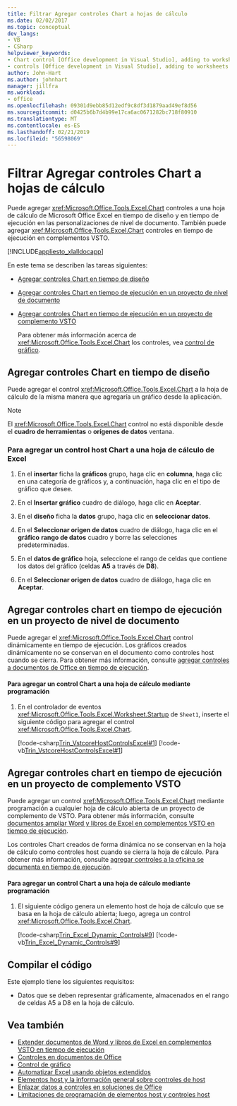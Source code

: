 ```yaml
---
title: Filtrar Agregar controles Chart a hojas de cálculo
ms.date: 02/02/2017
ms.topic: conceptual
dev_langs:
- VB
- CSharp
helpviewer_keywords:
- Chart control [Office development in Visual Studio], adding to worksheets
- controls [Office development in Visual Studio], adding to worksheets
author: John-Hart
ms.author: johnhart
manager: jillfra
ms.workload:
- office
ms.openlocfilehash: 09301d9ebb85d12edf9c8df3d1879aad49ef8d56
ms.sourcegitcommit: d0425b6b7d4b99e17ca6ac0671282bc718f80910
ms.translationtype: MT
ms.contentlocale: es-ES
ms.lasthandoff: 02/21/2019
ms.locfileid: "56598069"
---
```

# <a name="how-to-add-chart-controls-to-worksheets"></a>Filtrar Agregar controles Chart a hojas de cálculo
  Puede agregar <xref:Microsoft.Office.Tools.Excel.Chart> controles a una hoja de cálculo de Microsoft Office Excel en tiempo de diseño y en tiempo de ejecución en las personalizaciones de nivel de documento. También puede agregar <xref:Microsoft.Office.Tools.Excel.Chart> controles en tiempo de ejecución en complementos VSTO.

 [!INCLUDE[appliesto_xlalldocapp](../vsto/includes/appliesto-xlalldocapp-md.md)]

 En este tema se describen las tareas siguientes:

- [Agregar controles Chart en tiempo de diseño](#designtime)

- [Agregar controles Chart en tiempo de ejecución en un proyecto de nivel de documento](#runtimedoclevel)

- [Agregar controles Chart en tiempo de ejecución en un proyecto de complemento VSTO](#runtimeaddin)

  Para obtener más información acerca de <xref:Microsoft.Office.Tools.Excel.Chart> los controles, vea [control de gráfico](../vsto/chart-control.md).

##  <a name="designtime"></a> Agregar controles Chart en tiempo de diseño
 Puede agregar el control <xref:Microsoft.Office.Tools.Excel.Chart> a la hoja de cálculo de la misma manera que agregaría un gráfico desde la aplicación.

> [!NOTE]
>  El <xref:Microsoft.Office.Tools.Excel.Chart> control no está disponible desde el **cuadro de herramientas** o **orígenes de datos** ventana.

### <a name="to-add-a-chart-host-control-to-a-worksheet-in-excel"></a>Para agregar un control host Chart a una hoja de cálculo de Excel

1.  En el **insertar** ficha la **gráficos** grupo, haga clic en **columna**, haga clic en una categoría de gráficos y, a continuación, haga clic en el tipo de gráfico que desee.

2.  En el **Insertar gráfico** cuadro de diálogo, haga clic en **Aceptar**.

3.  En el **diseño** ficha la **datos** grupo, haga clic en **seleccionar datos**.

4.  En el **Seleccionar origen de datos** cuadro de diálogo, haga clic en el **gráfico** **rango de datos** cuadro y borre las selecciones predeterminadas.

5.  En el **datos de gráfico** hoja, seleccione el rango de celdas que contiene los datos del gráfico (celdas **A5** a través de **D8**).

6.  En el **Seleccionar origen de datos** cuadro de diálogo, haga clic en **Aceptar**.

##  <a name="runtimedoclevel"></a> Agregar controles chart en tiempo de ejecución en un proyecto de nivel de documento
 Puede agregar el <xref:Microsoft.Office.Tools.Excel.Chart> control dinámicamente en tiempo de ejecución. Los gráficos creados dinámicamente no se conservan en el documento como controles host cuando se cierra. Para obtener más información, consulte [agregar controles a documentos de Office en tiempo de ejecución](../vsto/adding-controls-to-office-documents-at-run-time.md).

#### <a name="to-add-a-chart-control-to-a-worksheet-programmatically"></a>Para agregar un control Chart a una hoja de cálculo mediante programación

1.  En el controlador de eventos <xref:Microsoft.Office.Tools.Excel.Worksheet.Startup> de `Sheet1`, inserte el siguiente código para agregar el control <xref:Microsoft.Office.Tools.Excel.Chart>.

     [!code-csharp[Trin_VstcoreHostControlsExcel#1](../vsto/codesnippet/CSharp/Trin_VstcoreHostControlsExcelCS/Sheet1.cs#1)]
     [!code-vb[Trin_VstcoreHostControlsExcel#1](../vsto/codesnippet/VisualBasic/Trin_VstcoreHostControlsExcelVB/Sheet1.vb#1)]

##  <a name="runtimeaddin"></a> Agregar controles chart en tiempo de ejecución en un proyecto de complemento VSTO
 Puede agregar un control <xref:Microsoft.Office.Tools.Excel.Chart> mediante programación a cualquier hoja de cálculo abierta de un proyecto de complemento de VSTO. Para obtener más información, consulte [documentos ampliar Word y libros de Excel en complementos VSTO en tiempo de ejecución](../vsto/extending-word-documents-and-excel-workbooks-in-vsto-add-ins-at-run-time.md).

 Los controles Chart creados de forma dinámica no se conservan en la hoja de cálculo como controles host cuando se cierra la hoja de cálculo. Para obtener más información, consulte [agregar controles a la oficina se documenta en tiempo de ejecución](../vsto/adding-controls-to-office-documents-at-run-time.md).

#### <a name="to-add-a-chart-control-to-a-worksheet-programmatically"></a>Para agregar un control Chart a una hoja de cálculo mediante programación

1.  El siguiente código genera un elemento host de hoja de cálculo que se basa en la hoja de cálculo abierta; luego, agrega un control <xref:Microsoft.Office.Tools.Excel.Chart>.

     [!code-csharp[Trin_Excel_Dynamic_Controls#9](../vsto/codesnippet/CSharp/Trin_Excel_Dynamic_Controls/ThisAddIn.cs#9)]
     [!code-vb[Trin_Excel_Dynamic_Controls#9](../vsto/codesnippet/VisualBasic/Trin_Excel_Dynamic_Controls/ThisAddIn.vb#9)]

## <a name="compile-the-code"></a>Compilar el código
 Este ejemplo tiene los siguientes requisitos:

-   Datos que se deben representar gráficamente, almacenados en el rango de celdas A5 a D8 en la hoja de cálculo.

## <a name="see-also"></a>Vea también
- [Extender documentos de Word y libros de Excel en complementos VSTO en tiempo de ejecución](../vsto/extending-word-documents-and-excel-workbooks-in-vsto-add-ins-at-run-time.md)
- [Controles en documentos de Office](../vsto/controls-on-office-documents.md)
- [Control de gráfico](../vsto/chart-control.md)
- [Automatizar Excel usando objetos extendidos](../vsto/automating-excel-by-using-extended-objects.md)
- [Elementos host y la información general sobre controles de host](../vsto/host-items-and-host-controls-overview.md)
- [Enlazar datos a controles en soluciones de Office](../vsto/binding-data-to-controls-in-office-solutions.md)
- [Limitaciones de programación de elementos host y controles host](../vsto/programmatic-limitations-of-host-items-and-host-controls.md)
